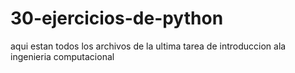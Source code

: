 # 30-ejercicios-de-python
aqui estan todos los archivos de la ultima tarea de introduccion ala ingenieria computacional
